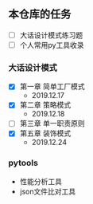 ## 本仓库的任务
* [ ] 大话设计模式练习题  
* [ ] 个人常用py工具收录

### 大话设计模式
* [x] 第一章 简单工厂模式  
  * 2019.12.17  
* [x] 第二章 策略模式
  * 2019.12.18
* [ ] 第三章 单一职责原则
* [x] 第五章 装饰模式
  * 2019.12.24

### pytools
* 性能分析工具
* json文件比对工具
